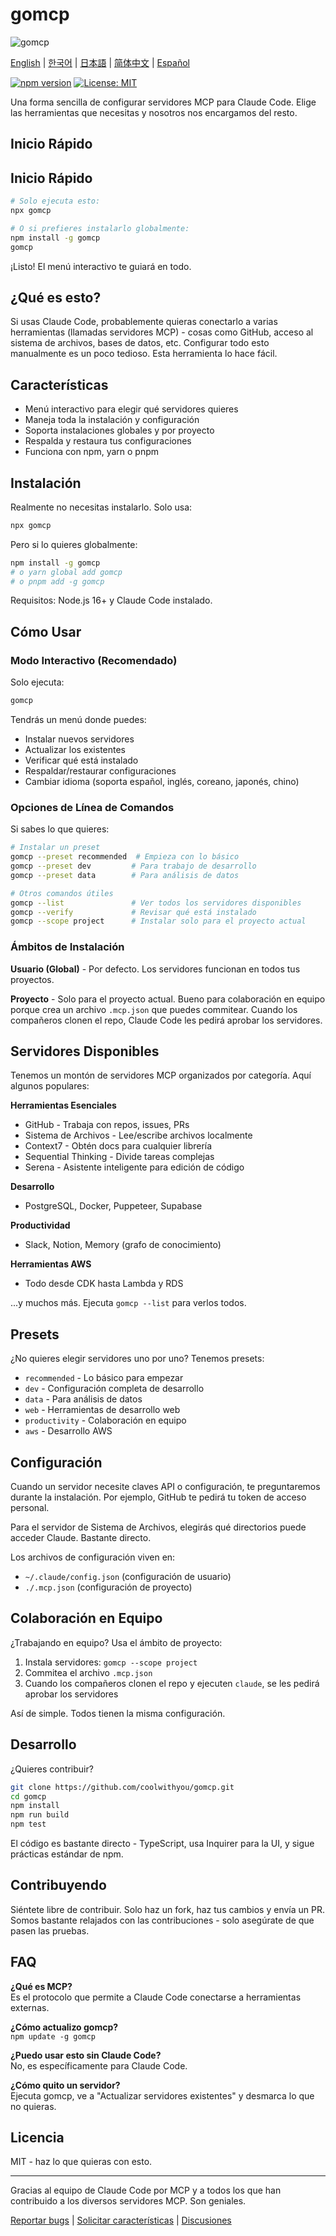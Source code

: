 # gomcp

![gomcp](gomcp.png)

[English](README.md) | [한국어](README.ko.md) | [日本語](README.ja.md) | [简体中文](README.zh.md) | [Español](README.es.md)

[![npm version](https://badge.fury.io/js/gomcp.svg)](https://badge.fury.io/js/gomcp)
[![License: MIT](https://img.shields.io/badge/License-MIT-yellow.svg)](https://opensource.org/licenses/MIT)

Una forma sencilla de configurar servidores MCP para Claude Code. Elige las herramientas que necesitas y nosotros nos encargamos del resto.

## Inicio Rápido

## Inicio Rápido

```bash
# Solo ejecuta esto:
npx gomcp

# O si prefieres instalarlo globalmente:
npm install -g gomcp
gomcp
```

¡Listo! El menú interactivo te guiará en todo.

## ¿Qué es esto?

Si usas Claude Code, probablemente quieras conectarlo a varias herramientas (llamadas servidores MCP) - cosas como GitHub, acceso al sistema de archivos, bases de datos, etc. Configurar todo esto manualmente es un poco tedioso. Esta herramienta lo hace fácil.

## Características

- Menú interactivo para elegir qué servidores quieres
- Maneja toda la instalación y configuración
- Soporta instalaciones globales y por proyecto
- Respalda y restaura tus configuraciones
- Funciona con npm, yarn o pnpm

## Instalación

Realmente no necesitas instalarlo. Solo usa:
```bash
npx gomcp
```

Pero si lo quieres globalmente:
```bash
npm install -g gomcp
# o yarn global add gomcp
# o pnpm add -g gomcp
```

Requisitos: Node.js 16+ y Claude Code instalado.

## Cómo Usar

### Modo Interactivo (Recomendado)

Solo ejecuta:
```bash
gomcp
```

Tendrás un menú donde puedes:
- Instalar nuevos servidores
- Actualizar los existentes
- Verificar qué está instalado
- Respaldar/restaurar configuraciones
- Cambiar idioma (soporta español, inglés, coreano, japonés, chino)

### Opciones de Línea de Comandos

Si sabes lo que quieres:
```bash
# Instalar un preset
gomcp --preset recommended  # Empieza con lo básico
gomcp --preset dev         # Para trabajo de desarrollo
gomcp --preset data        # Para análisis de datos

# Otros comandos útiles
gomcp --list               # Ver todos los servidores disponibles
gomcp --verify             # Revisar qué está instalado
gomcp --scope project      # Instalar solo para el proyecto actual
```

### Ámbitos de Instalación

**Usuario (Global)** - Por defecto. Los servidores funcionan en todos tus proyectos.

**Proyecto** - Solo para el proyecto actual. Bueno para colaboración en equipo porque crea un archivo `.mcp.json` que puedes commitear. Cuando los compañeros clonen el repo, Claude Code les pedirá aprobar los servidores.


## Servidores Disponibles

Tenemos un montón de servidores MCP organizados por categoría. Aquí algunos populares:

**Herramientas Esenciales**
- GitHub - Trabaja con repos, issues, PRs
- Sistema de Archivos - Lee/escribe archivos localmente
- Context7 - Obtén docs para cualquier librería
- Sequential Thinking - Divide tareas complejas
- Serena - Asistente inteligente para edición de código

**Desarrollo**
- PostgreSQL, Docker, Puppeteer, Supabase

**Productividad**
- Slack, Notion, Memory (grafo de conocimiento)

**Herramientas AWS**
- Todo desde CDK hasta Lambda y RDS

...y muchos más. Ejecuta `gomcp --list` para verlos todos.

## Presets

¿No quieres elegir servidores uno por uno? Tenemos presets:

- `recommended` - Lo básico para empezar
- `dev` - Configuración completa de desarrollo
- `data` - Para análisis de datos
- `web` - Herramientas de desarrollo web
- `productivity` - Colaboración en equipo
- `aws` - Desarrollo AWS

## Configuración

Cuando un servidor necesite claves API o configuración, te preguntaremos durante la instalación. Por ejemplo, GitHub te pedirá tu token de acceso personal.

Para el servidor de Sistema de Archivos, elegirás qué directorios puede acceder Claude. Bastante directo.

Los archivos de configuración viven en:
- `~/.claude/config.json` (configuración de usuario)
- `./.mcp.json` (configuración de proyecto)

## Colaboración en Equipo

¿Trabajando en equipo? Usa el ámbito de proyecto:

1. Instala servidores: `gomcp --scope project`
2. Commitea el archivo `.mcp.json`
3. Cuando los compañeros clonen el repo y ejecuten `claude`, se les pedirá aprobar los servidores

Así de simple. Todos tienen la misma configuración.

## Desarrollo

¿Quieres contribuir?

```bash
git clone https://github.com/coolwithyou/gomcp.git
cd gomcp
npm install
npm run build
npm test
```

El código es bastante directo - TypeScript, usa Inquirer para la UI, y sigue prácticas estándar de npm.

## Contribuyendo

Siéntete libre de contribuir. Solo haz un fork, haz tus cambios y envía un PR. Somos bastante relajados con las contribuciones - solo asegúrate de que pasen las pruebas.

## FAQ

**¿Qué es MCP?**  
Es el protocolo que permite a Claude Code conectarse a herramientas externas.

**¿Cómo actualizo gomcp?**  
`npm update -g gomcp`

**¿Puedo usar esto sin Claude Code?**  
No, es específicamente para Claude Code.

**¿Cómo quito un servidor?**  
Ejecuta gomcp, ve a "Actualizar servidores existentes" y desmarca lo que no quieras.

## Licencia

MIT - haz lo que quieras con esto.

---

Gracias al equipo de Claude Code por MCP y a todos los que han contribuido a los diversos servidores MCP. Son geniales.

[Reportar bugs](https://github.com/coolwithyou/gomcp/issues) | [Solicitar características](https://github.com/coolwithyou/gomcp/issues) | [Discusiones](https://github.com/coolwithyou/gomcp/discussions)